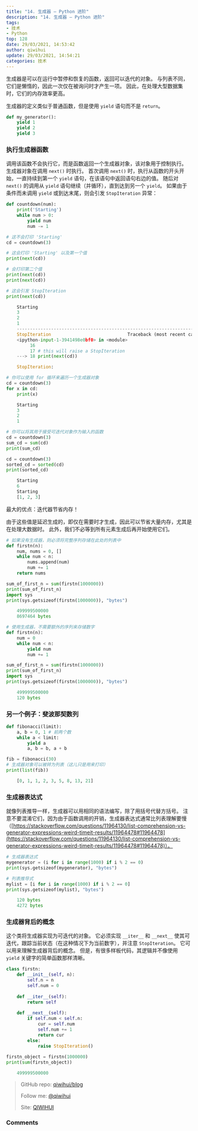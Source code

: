 ```yaml
---
title: "14. 生成器 — Python 进阶"
description: "14. 生成器 — Python 进阶"
tags: 
- 技术
- Python
top: 128
date: 29/03/2021, 14:53:42
author: qiwihui
update: 29/03/2021, 14:54:21
categories: 技术
---
```


生成器是可以在运行中暂停和恢复的函数，返回可以迭代的对象。 与列表不同，它们是懒惰的，因此一次仅在被询问时才产生一项。 因此，在处理大型数据集时，它们的内存效率更高。

生成器的定义类似于普通函数，但是使用 `yield` 语句而不是 `return`。

```python
def my_generator():
    yield 1
    yield 2
    yield 3
```

<!--more-->

### 执行生成器函数

调用该函数不会执行它，而是函数返回一个生成器对象，该对象用于控制执行。 生成器对象在调用 `next()` 时执行。 首次调用 `next()` 时，执行从函数的开头开始，一直持续到第一个 `yield` 语句，在该语句中返回语句右边的值。 随后对 `next()` 的调用从 `yield` 语句继续（并循环），直到达到另一个 `yield`。 如果由于条件而未调用 `yield` 或到达末尾，则会引发 `StopIteration` 异常：

```python
def countdown(num):
    print('Starting')
    while num > 0:
        yield num
        num -= 1

# 这不会打印 'Starting'
cd = countdown(3)

# 这会打印 'Starting' 以及第一个值
print(next(cd))

# 会打印第二个值
print(next(cd))
print(next(cd))

# 这会引发 StopIteration
print(next(cd))
```

```python
    Starting
    3
    2
    1
    ---------------------------------------------------------------------------
    StopIteration                             Traceback (most recent call last)
    <ipython-input-1-3941498e0bf0> in <module>
         16 
         17 # this will raise a StopIteration
    ---> 18 print(next(cd))

    StopIteration:
```

```python
# 你可以使用 for 循环来遍历一个生成器对象
cd = countdown(3)
for x in cd:
    print(x)
```

```python
    Starting
    3
    2
    1
```

```python
# 你可以将其用于接受可迭代对象作为输入的函数
cd = countdown(3)
sum_cd = sum(cd)
print(sum_cd)

cd = countdown(3)
sorted_cd = sorted(cd)
print(sorted_cd)
```

```python
    Starting
    6
    Starting
    [1, 2, 3]
```

最大的优点：迭代器节省内存！

由于这些值是延迟生成的，即仅在需要时才生成，因此可以节省大量内存，尤其是在处理大数据时。 此外，我们不必等到所有元素生成后再开始使用它们。

```python
# 如果没有生成器，则必须将完整序列存储在此处的列表中
def firstn(n):
    num, nums = 0, []
    while num < n:
        nums.append(num)
        num += 1
    return nums

sum_of_first_n = sum(firstn(1000000))
print(sum_of_first_n)
import sys
print(sys.getsizeof(firstn(1000000)), "bytes")
```

```python
    499999500000
    8697464 bytes
```

```python
# 使用生成器，不需要额外的序列来存储数字
def firstn(n):
    num = 0
    while num < n:
        yield num
        num += 1

sum_of_first_n = sum(firstn(1000000))
print(sum_of_first_n)
import sys
print(sys.getsizeof(firstn(1000000)), "bytes")
```

```python
    499999500000
    120 bytes
```

### 另一个例子：斐波那契数列

```python
def fibonacci(limit):
    a, b = 0, 1 # 前两个数
    while a < limit:
        yield a
        a, b = b, a + b

fib = fibonacci(30)
# 生成器对象可以被转为列表（这儿只是用来打印）
print(list(fib))
```

```python
    [0, 1, 1, 2, 3, 5, 8, 13, 21]
```

### 生成器表达式

就像列表推导一样，生成器可以用相同的语法编写，除了用括号代替方括号。 注意不要混淆它们，因为由于函数调用的开销，生成器表达式通常比列表理解要慢（[https://stackoverflow.com/questions/11964130/list-comprehension-vs-generator-expressions-weird-timeit-results/11964478#11964478](https://stackoverflow.com/questions/11964130/list-comprehension-vs-generator-expressions-weird-timeit-results/11964478#11964478)）。

```python
# 生成器表达式
mygenerator = (i for i in range(1000) if i % 2 == 0)
print(sys.getsizeof(mygenerator), "bytes")

# 列表推导式
mylist = [i for i in range(1000) if i % 2 == 0]
print(sys.getsizeof(mylist), "bytes")
```

```python
    120 bytes
    4272 bytes
```

### 生成器背后的概念

这个类将生成器实现为可迭代的对象。 它必须实现 `__iter__` 和 `__next__` 使其可迭代，跟踪当前状态（在这种情况下为当前数字），并注意 `StopIteration`。 它可以用来理解生成器背后的概念。 但是，有很多样板代码，其逻辑并不像使用 `yield` 关键字的简单函数那样清晰。

```python
class firstn:
    def __init__(self, n):
        self.n = n
        self.num = 0
        
    def __iter__(self):
        return self
    
    def __next__(self):
        if self.num < self.n:
            cur = self.num
            self.num += 1
            return cur
        else:
            raise StopIteration()
             
firstn_object = firstn(1000000)
print(sum(firstn_object))
```

```python
    499999500000
```

> GitHub repo: [qiwihui/blog](https://github.com/qiwihui/blog)
>
> Follow me: [@qiwihui](https://github.com/qiwihui)
>
> Site: [QIWIHUI](https://qiwihui.com)


### Comments

